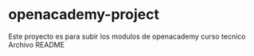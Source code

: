 # openacademy-project
Este proyecto es para subir los modulos de openacademy curso tecnico
Archivo README
